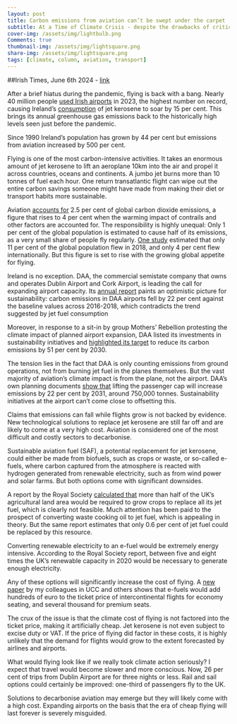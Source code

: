```yaml
---
layout: post
title: Carbon emissions from aviation can’t be swept under the carpet
subtitle: At a Time of Climate Crisis - despite the drawbacks of critical minerals, batteries are necessary to address climate change
cover-img: /assets/img/lightbulb.png
Comments: true
thumbnail-img: /assets/img/lightsquare.png
share-img: /assets/img/lightsquare.png
tags: [climate, column, aviation, transport]
---
```


##Irish Times, June 6th 2024 - [link](https://www.irishtimes.com/environment/climate-crisis/2024/06/06/carbon-emissions-from-aviation-cant-be-swept-under-the-carpet/)

After a brief hiatus during the pandemic, flying is back with a bang. Nearly 40 million people [used Irish airports](https://www.cso.ie/en/releasesandpublications/ep/p-as/aviationstatisticsquarter4andyear2023/) in 2023, the highest number on record, causing Ireland’s [consumption](https://www.seai.ie/news-and-media/interim-energy-balance-20-1/) of jet kerosene to soar by 15 per cent. This brings its annual greenhouse gas emissions back to the historically high levels seen just before the pandemic.

Since 1990 Ireland’s population has grown by 44 per cent but emissions from aviation increased by 500 per cent.

Flying is one of the most carbon-intensive activities. It takes an enormous amount of jet kerosene to lift an aeroplane 10km into the air and propel it across countries, oceans and continents. A jumbo jet burns more than 10 tonnes of fuel each hour. One return transatlantic flight can wipe out the entire carbon savings someone might have made from making their diet or transport habits more sustainable.

Aviation [accounts for](https://ourworldindata.org/global-aviation-emissions) 2.5 per cent of global carbon dioxide emissions, a figure that rises to 4 per cent when the warming impact of contrails and other factors are accounted for. The responsibility is highly unequal: Only 1 per cent of the global population is estimated to cause half of its emissions, as a very small share of people fly regularly. [One study](https://www.sciencedirect.com/science/article/pii/S0959378020307779) estimated that only 11 per cent of the global population flew in 2018, and only 4 per cent flew internationally. But this figure is set to rise with the growing global appetite for flying.

Ireland is no exception. DAA, the commercial semistate company that owns and operates Dublin Airport and Cork Airport, is leading the call for expanding airport capacity. Its [annual report](https://online.flippingbook.com/view/711175961/) paints an optimistic picture for sustainability: carbon emissions in DAA airports fell by 22 per cent against the baseline values across 2016-2018, which contradicts the trend suggested by jet fuel consumption

Moreover, in response to a sit-in by group Mothers’ Rebellion protesting the climate impact of planned airport expansion, DAA listed its investments in sustainability initiatives and [highlighted its target](https://www.dublinairport.com/docs/default-source/sustainability-reports/dublin-airport-carbon-reduction-strategy.pdf?sfvrsn=96ad40d1_6) to reduce its carbon emissions by 51 per cent by 2030.

The tension lies in the fact that DAA is only counting emissions from ground operations, not from burning jet fuel in the planes themselves. But the vast majority of aviation’s climate impact is from the plane, not the airport. DAA’s own planning documents [show that](https://www.businesspost.ie/news/dublin-airport-emissions-will-rise-by-22-if-passenger-cap-is-lifted-daa-said-in-planning-submissio/) lifting the passenger cap will increase emissions by 22 per cent by 2031, around 750,000 tonnes. Sustainability initiatives at the airport can’t come close to offsetting this.

Claims that emissions can fall while flights grow is not backed by evidence. New technological solutions to replace jet kerosene are still far off and are likely to come at a very high cost. Aviation is considered one of the most difficult and costly sectors to decarbonise.

Sustainable aviation fuel (SAF), a potential replacement for jet kerosene, could either be made from biofuels, such as crops or waste, or so-called e-fuels, where carbon captured from the atmosphere is reacted with hydrogen generated from renewable electricity, such as from wind power and solar farms. But both options come with significant downsides.

A report by the Royal Society [calculated that](https://royalsociety.org/-/media/policy/projects/net-zero-aviation/net-zero-aviation-fuels-policy-briefing.pdf) more than half of the UK’s agricultural land area would be required to grow crops to replace all its jet fuel, which is clearly not feasible. Much attention has been paid to the prospect of converting waste cooking oil to jet fuel, which is appealing in theory. But the same report estimates that only 0.6 per cent of jet fuel could be replaced by this resource.

Converting renewable electricity to an e-fuel would be extremely energy intensive. According to the Royal Society report, between five and eight times the UK’s renewable capacity in 2020 would be necessary to generate enough electricity.

Any of these options will significantly increase the cost of flying. A [new paper](https://www.sciencedirect.com/science/article/pii/S1364032124002752) by my colleagues in UCC and others shows that e-fuels would add hundreds of euro to the ticket price of intercontinental flights for economy seating, and several thousand for premium seats.

The crux of the issue is that the climate cost of flying is not factored into the ticket price, making it artificially cheap. Jet kerosene is not even subject to excise duty or VAT. If the price of flying did factor in these costs, it is highly unlikely that the demand for flights would grow to the extent forecasted by airlines and airports.

What would flying look like if we really took climate action seriously? I expect that travel would become slower and more conscious. Now, 26 per cent of trips from Dublin Airport are for three nights or less. Rail and sail options could certainly be improved: one-third of passengers fly to the UK.

Solutions to decarbonise aviation may emerge but they will likely come with a high cost. Expanding airports on the basis that the era of cheap flying will last forever is severely misguided.
